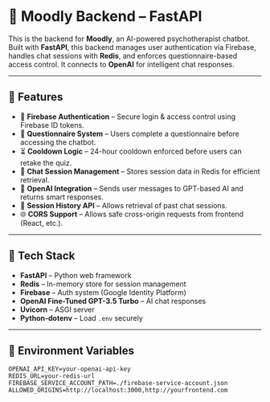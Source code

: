# 🧠 Moodly Backend – FastAPI

This is the backend for **Moodly**, an AI-powered psychotherapist chatbot. Built with **FastAPI**, this backend manages user authentication via Firebase, handles chat sessions with **Redis**, and enforces questionnaire-based access control. It connects to **OpenAI** for intelligent chat responses.

---

## 🚀 Features

- 🔐 **Firebase Authentication** – Secure login & access control using Firebase ID tokens.
- 🧪 **Questionnaire System** – Users complete a questionnaire before accessing the chatbot.
- ⏳ **Cooldown Logic** – 24-hour cooldown enforced before users can retake the quiz.
- 💬 **Chat Session Management** – Stores session data in Redis for efficient retrieval.
- 🧠 **OpenAI Integration** – Sends user messages to GPT-based AI and returns smart responses.
- 🧾 **Session History API** – Allows retrieval of past chat sessions.
- 🌐 **CORS Support** – Allows safe cross-origin requests from frontend (React, etc.).

---

## 🔧 Tech Stack

- **FastAPI** – Python web framework
- **Redis** – In-memory store for session management
- **Firebase** – Auth system (Google Identity Platform)
- **OpenAI Fine-Tuned GPT-3.5 Turbo** – AI chat responses
- **Uvicorn** – ASGI server
- **Python-dotenv** – Load `.env` securely

---

## 🔌 Environment Variables

```env
OPENAI_API_KEY=your-openai-api-key
REDIS_URL=your-redis-url
FIREBASE_SERVICE_ACCOUNT_PATH=./firebase-service-account.json
ALLOWED_ORIGINS=http://localhost:3000,http://yourfrontend.com
